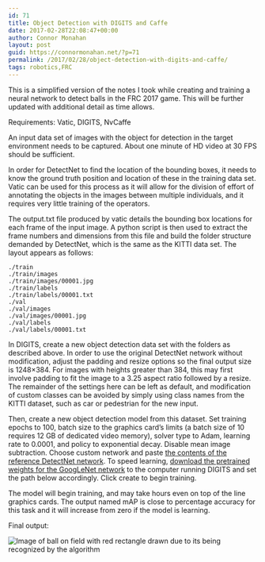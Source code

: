 ```yaml
---
id: 71
title: Object Detection with DIGITS and Caffe
date: 2017-02-28T22:08:47+00:00
author: Connor Monahan
layout: post
guid: https://connormonahan.net/?p=71
permalink: /2017/02/28/object-detection-with-digits-and-caffe/
tags: robotics,FRC
---
```

This is a simplified version of the notes I took while creating and training a neural network to detect balls in the FRC 2017 game. This will be further updated with additional detail as time allows.

Requirements: Vatic, DIGITS, NvCaffe

An input data set of images with the object for detection in the target environment needs to be captured. About one minute of HD video at 30 FPS should be sufficient.

In order for DetectNet to find the location of the bounding boxes, it needs to know the ground truth position and location of these in the training data set. Vatic can be used for this process as it will allow for the division of effort of annotating the objects in the images between multiple individuals, and it requires very little training of the operators.

The output.txt file produced by vatic details the bounding box locations for each frame of the input image. A python script is then used to extract the frame numbers and dimensions from this file and build the folder structure demanded by DetectNet, which is the same as the KITTI data set. The layout appears as follows:

    ./train
    ./train/images
    ./train/images/00001.jpg
    ./train/labels
    ./train/labels/00001.txt
    ./val
    ./val/images
    ./val/images/00001.jpg
    ./val/labels
    ./val/labels/00001.txt

In DIGITS, create a new object detection data set with the folders as described above. In order to use the original DetectNet network without modification, adjust the padding and resize options so the final output size is 1248&#215;384. For images with heights greater than 384, this may first involve padding to fit the image to a 3.25 aspect ratio followed by a resize. The remainder of the settings here can be left as default, and modification of custom classes can be avoided by simply using class names from the KITTI dataset, such as car or pedestrian for the new input.

Then, create a new object detection model from this dataset. Set training epochs to 100, batch size to the graphics card&#8217;s limits (a batch size of 10 requires 12 GB of dedicated video memory), solver type to Adam, learning rate to 0.0001, and policy to exponential decay. Disable mean image subtraction. Choose custom network and paste [the contents of the reference DetectNet network](https://raw.githubusercontent.com/NVIDIA/caffe/caffe-0.15/examples/kitti/detectnet_network.prototxt). To speed learning, [download the pretrained weights for the GoogLeNet network](http://dl.caffe.berkeleyvision.org/bvlc_googlenet.caffemodel) to the computer running DIGITS and set the path below accordingly. Click create to begin training.

The model will begin training, and may take hours even on top of the line graphics cards. The output named mAP is close to percentage accuracy for this task and it will increase from zero if the model is learning.

Final output:

![Image of ball on field with red rectangle drawn due to its being recognized by the algorithm]({static}/images/visual-300x160.png)

